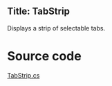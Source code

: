 Title: TabStrip
---
Displays a strip of selectable tabs.

# Source code
[TabStrip.cs](https://github.com/AvaloniaUI/Avalonia/blob/master/src/Avalonia.Controls/Primitives/TabStrip.cs)
